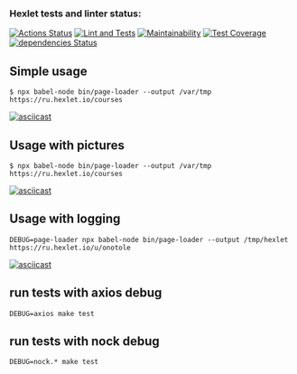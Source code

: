 ### Hexlet tests and linter status:
[![Actions Status](https://github.com/anatolyburtsev/frontend-testing-react-project-lvl1/workflows/hexlet-check/badge.svg)](https://github.com/anatolyburtsev/frontend-testing-react-project-lvl1/actions)
[![Lint and Tests](https://github.com/anatolyburtsev/frontend-testing-react-project-lvl1/actions/workflows/base-check.yml/badge.svg)](https://github.com/anatolyburtsev/frontend-testing-react-project-lvl1/actions/workflows/base-check.yml)
[![Maintainability](https://api.codeclimate.com/v1/badges/701fae47a20a9a7ca6f8/maintainability)](https://codeclimate.com/github/anatolyburtsev/frontend-testing-react-project-lvl1/maintainability)
[![Test Coverage](https://api.codeclimate.com/v1/badges/701fae47a20a9a7ca6f8/test_coverage)](https://codeclimate.com/github/anatolyburtsev/frontend-testing-react-project-lvl1/test_coverage)
[![dependencies Status](https://david-dm.org/anatolyburtsev/frontend-testing-react-project-lvl1/status.svg)](https://david-dm.org/anatolyburtsev/frontend-testing-react-project-lvl1)

## Simple usage

```shell
$ npx babel-node bin/page-loader --output /var/tmp https://ru.hexlet.io/courses
```
[![asciicast](https://asciinema.org/a/821Em3xcEIJlbmxjcrXvUyYvA.svg)](https://asciinema.org/a/821Em3xcEIJlbmxjcrXvUyYvA)

## Usage with pictures
```shell
$ npx babel-node bin/page-loader --output /var/tmp https://ru.hexlet.io/courses
```
[![asciicast](https://asciinema.org/a/SDBc9nRKAObUrkq8FnfD1Vaap.svg)](https://asciinema.org/a/SDBc9nRKAObUrkq8FnfD1Vaap)

## Usage with logging
```shell
DEBUG=page-loader npx babel-node bin/page-loader --output /tmp/hexlet https://ru.hexlet.io/u/onotole
```

[![asciicast](https://asciinema.org/a/cUJd2rjAt6CsMazZrmDzZBk4v.svg)](https://asciinema.org/a/cUJd2rjAt6CsMazZrmDzZBk4v)


## run tests with axios debug
```shell
DEBUG=axios make test
```

## run tests with nock debug
```shell
DEBUG=nock.* make test
```
